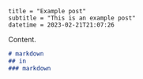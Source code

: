 ```
title = "Example post"
subtitle = "This is an example post"
datetime = 2023-02-21T21:07:26
```

Content.

```md
# markdown
## in
### markdown
```